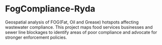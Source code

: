 # FogCompliance-Ryda
Geospatial analysis of FOG(Fat, Oil and Grease) hotspots affecting wastewater compliance. This project maps food services businesses and sewer line blockages to identify areas of poor compliance and advocate for stronger enforcement policies.
